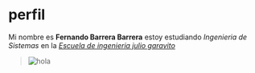 # perfil
   Mi nombre es **Fernando Barrera Barrera**  estoy estudiando *Ingenieria de Sistemas* en la [*Escuela de ingenieria julio garavito*][2]
    
>![hola][1]











[1]:https://www.frlp.utn.edu.ar/sites/default/files/inline-images/sistemas_0.jpg
[2]:https://www.escuelaing.edu.co/es/
